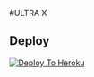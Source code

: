 #ULTRA X

## Deploy
[![Deploy To Heroku](https://www.herokucdn.com/deploy/button.svg)](https://dashboard.heroku.com/new?button-url=https%3A%2F%2Fgithub.com%2Fuky222%2FHEROKU&template=https%3A%2F%2Fgithub.com%2Fuky222%2FHEROKU)
